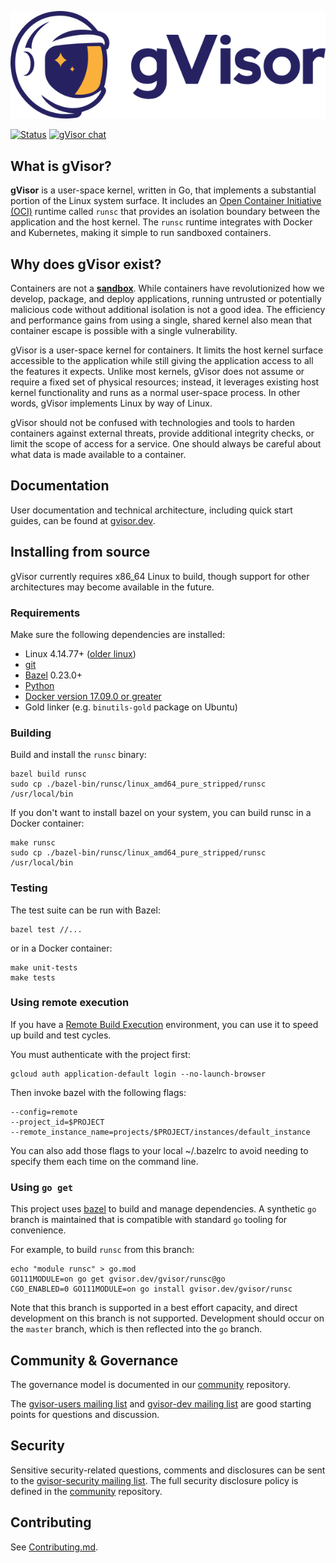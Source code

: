 ![gVisor](g3doc/logo.png)

[![Status](https://storage.googleapis.com/gvisor-build-badges/build.svg)](https://storage.googleapis.com/gvisor-build-badges/build.html)
[![gVisor chat](https://badges.gitter.im/gvisor/community.png)](https://gitter.im/gvisor/community)

## What is gVisor?

**gVisor** is a user-space kernel, written in Go, that implements a substantial
portion of the Linux system surface. It includes an
[Open Container Initiative (OCI)][oci] runtime called `runsc` that provides an
isolation boundary between the application and the host kernel. The `runsc`
runtime integrates with Docker and Kubernetes, making it simple to run sandboxed
containers.

## Why does gVisor exist?

Containers are not a [**sandbox**][sandbox]. While containers have
revolutionized how we develop, package, and deploy applications, running
untrusted or potentially malicious code without additional isolation is not a
good idea. The efficiency and performance gains from using a single, shared
kernel also mean that container escape is possible with a single vulnerability.

gVisor is a user-space kernel for containers. It limits the host kernel surface
accessible to the application while still giving the application access to all
the features it expects. Unlike most kernels, gVisor does not assume or require
a fixed set of physical resources; instead, it leverages existing host kernel
functionality and runs as a normal user-space process. In other words, gVisor
implements Linux by way of Linux.

gVisor should not be confused with technologies and tools to harden containers
against external threats, provide additional integrity checks, or limit the
scope of access for a service. One should always be careful about what data is
made available to a container.

## Documentation

User documentation and technical architecture, including quick start guides, can
be found at [gvisor.dev][gvisor-dev].

## Installing from source

gVisor currently requires x86\_64 Linux to build, though support for other
architectures may become available in the future.

### Requirements

Make sure the following dependencies are installed:

*   Linux 4.14.77+ ([older linux][old-linux])
*   [git][git]
*   [Bazel][bazel] 0.23.0+
*   [Python][python]
*   [Docker version 17.09.0 or greater][docker]
*   Gold linker (e.g. `binutils-gold` package on Ubuntu)

### Building

Build and install the `runsc` binary:

```
bazel build runsc
sudo cp ./bazel-bin/runsc/linux_amd64_pure_stripped/runsc /usr/local/bin
```

If you don't want to install bazel on your system, you can build runsc in a
Docker container:

```
make runsc
sudo cp ./bazel-bin/runsc/linux_amd64_pure_stripped/runsc /usr/local/bin
```

### Testing

The test suite can be run with Bazel:

```
bazel test //...
```

or in a Docker container:

```
make unit-tests
make tests
```

### Using remote execution

If you have a [Remote Build Execution][rbe] environment, you can use it to speed
up build and test cycles.

You must authenticate with the project first:

```
gcloud auth application-default login --no-launch-browser
```

Then invoke bazel with the following flags:

```
--config=remote
--project_id=$PROJECT
--remote_instance_name=projects/$PROJECT/instances/default_instance
```

You can also add those flags to your local ~/.bazelrc to avoid needing to
specify them each time on the command line.

### Using `go get`

This project uses [bazel][bazel] to build and manage dependencies. A synthetic
`go` branch is maintained that is compatible with standard `go` tooling for
convenience.

For example, to build `runsc` from this branch:

```
echo "module runsc" > go.mod
GO111MODULE=on go get gvisor.dev/gvisor/runsc@go
CGO_ENABLED=0 GO111MODULE=on go install gvisor.dev/gvisor/runsc
```

Note that this branch is supported in a best effort capacity, and direct
development on this branch is not supported. Development should occur on the
`master` branch, which is then reflected into the `go` branch.

## Community & Governance

The governance model is documented in our [community][community] repository.

The [gvisor-users mailing list][gvisor-users-list] and
[gvisor-dev mailing list][gvisor-dev-list] are good starting points for
questions and discussion.

## Security

Sensitive security-related questions, comments and disclosures can be sent to
the [gvisor-security mailing list][gvisor-security-list]. The full security
disclosure policy is defined in the [community][community] repository.

## Contributing

See [Contributing.md](CONTRIBUTING.md).

[bazel]: https://bazel.build
[community]: https://gvisor.googlesource.com/community
[docker]: https://www.docker.com
[git]: https://git-scm.com
[gvisor-security-list]: https://groups.google.com/forum/#!forum/gvisor-security
[gvisor-users-list]: https://groups.google.com/forum/#!forum/gvisor-users
[gvisor-dev-list]: https://groups.google.com/forum/#!forum/gvisor-dev
[oci]: https://www.opencontainers.org
[old-linux]: https://gvisor.dev/docs/user_guide/networking/#gso
[python]: https://python.org
[rbe]: https://blog.bazel.build/2018/10/05/remote-build-execution.html
[sandbox]: https://en.wikipedia.org/wiki/Sandbox_(computer_security)
[gvisor-dev]: https://gvisor.dev
